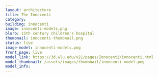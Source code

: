 ```yaml
---
layout: architecture
title: The Innocenti
category: 
building: innocenti
image: innocenti-models.png
blurb: 15th century children's hospital
thumbnail: innocenti-thumbnail.png
status: live
image-model: innocenti-models.png
front_page: live
model_link: https://3d.wlu.edu/v21/pages/Innocenti/innocenti.html
model_thumbnail: /assets/images/thumbnail/innocenti-model.png
model_info: 
---
```

